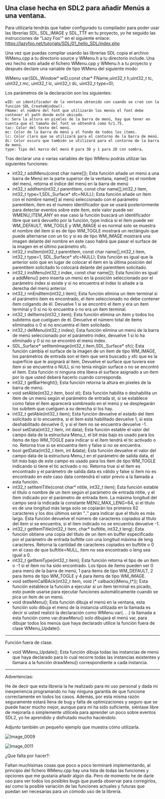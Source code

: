 ## Una clase hecha en SDL2 para añadir Menús a una ventana.
Para utilizarla tendrás que haber configurado tu compilador para poder usar las librerías SDL, SDL_IMAGE y SDL_TTF en tu proyecto, yo he seguido las instrucciones de "Lazy Foo'" en el siguiente enlace:
	https://lazyfoo.net/tutorials/SDL/01_hello_SDL/index.php
 
Una vez que puedas compilar usando las librerías SDL copia el archivo WMenu.cpp a tu directorio source y WMenu.h a tu directorio include.
Una vez hecho esto añade el fichero WMenu.cpp y WMenu.h a tu proyecto y después declare una variable de tipo WMenu del siguiente modo:

WMenu var(SDL_Window* wID,const char* FName,uint32_t h,uint32_t tc, uint32_t mc, uint32_t lc, uint32_t dc, uint32_t type=0);

Los parámetros de la declaración son los siguientes:


	wID: un identificador de la ventana obtenido con cuando se creó con la función SDL_CreateWindow().
	FName: el nombre del font que utilizarán los menús el font debe contener el path donde esté ubicado.
	h: Sera la altura en pixeles de la barra de menú, hay que tener en cuenta que el tamaño del font se obtendrá como h/1.75.
	tac: Color del texto del menú.
	mc: Color de la barra de menú y el fondo de todos los ítems.
	lc: Color claro que se utilizará para el contorno de la barra de menú.
	dc: Color oscuro que también se utilizará para el contorno de la barra de menú.
	type: Tipo del marco del menú 0 para 3D y 1 para 2D con sombra.
 
Tras declarar una o varias variables de tipo WMenu podrás utilizar las siguientes funciones:
  -	int32_t addMenu(const char name[]);
			Esta función añade un menú a una barra de Menú en la parte superior de la ventana, name[] es el nombre del menú, retorna el índice del menú en la barra de menú
  -	int32_t addItem(int32_t parentitem, const char name[],int32_t item, int32_t type=1,SDL_Surface* sfc=NULL);
			Esta función añade un ítem con el nombre name[] al menú seleccionado con el parámetro parentitem, ítem es el numero identificador que se usará posteriormente para detectar eventos sobre este ítem, este valor puede ser WMENU_ITEM_ANY en ese caso la función buscará un identificador libre que será devuelto por la función, type indica si el ítem puede ser WM_DEFAULT, WM_TOGLE y WM_IMAGE si es normal solo se muestra el nombre del ítem si es de tipo WM_TOGLE mostrará un rectángulo que puede alternarse con un tic y si es de tipo WM_IMAGE mostrará una imagen delante del nombre en este caso habrá que pasar el surface de la imagen en el último parámetro sfc.
  -	int32_t insItem(int32_t parentitem, const char name[],int32_t item, int32_t type=1, SDL_Surface* sfc=NULL);
			Esta función es igual que la anterior solo que en lugar de colocar el ítem en la última posición del parentitem solicitado lo colocará delante del parentitem solicitado.
  -	int32_t insMenu(int32_t index, const char name[]);
			Esta función es igual a addMenu() pero inserta un menú en la posición seleccionado por el parámetro índex si existe y si no encuentra el índex lo añade a la derecha del menú anterior.
  -	int32_t rmEndItem(int32_t item);
			Esta función elimina un ítem terminal si el parámetro ítem es encontrado, el ítem seleccionado no debe contener ítem colgando de él. Devuelve 1 si se encontró el ítem y era un ítem terminal y 0 si no lo encuentra o no era un ítem terminal.
  -	int32_t delItems(int32_t item);
			Esta función elimina un ítem y todos los subitems que cuelguen de él. Devuelve el número total de ítems eliminados o 0 si no encuentra el ítem solicitado.
  -	int32_t delMenu(int32_t index);
			Esta función elimina un menú de la barra de menú seleccionado por el parámetro índex, devuelve 1 si lo ha eliminado y 0 si no se encontró el menú índex.
  -	SDL_Surface* setItemImage(int32_t item,SDL_Surface* sfc);
			Esta función cambia el surface de la imagen de un ítem de tipo WM_IMAGE, los parámetros de entrada son el ítem que será buscado y sfc que es la superficie que le asignará al ítem, Devuelve el surface que tuviera ese ítem si se encuentra o NULL si no tenía ningún surface o no se encontró el ítem. Esta función ni ninguna otra libera el surface asignado a un ítem por lo que usted deberá hacerlo cuando corresponda.
  -	int32_t getBarHeight();
			Esta función retorna la altura en pixeles de la barra de menú.
  -	void setAble(int32_t item, bool st);
			Esta función habilita o deshabilita un ítem de un menú según el parámetro de entrada st, si se establece como false el ítem aparecerá sombreado en el menú y se desplegarán los subitem que cuelguen a su derecha si los hay.
  -	int32_t getAble(int32_t item);
			Esta función devuelve el estado del ítem solicitado si lo encuentra, si el ítem está habilitado devuelve 1, si esta deshabilitado devuelve 0, y si el ítem no se encuentra devuelve -1.
  -	bool setData(int32_t item, int data);
			Esta función estable el valor del campo data de la estructura Menu_t, el bit más bajo es usado para los ítems de tipo WM_TOGLE para indicar si el ítem tendrá el tic activado o no. Retorna true si se encuentra ítem y false si no se encuentra.
  -	bool getData(int32_t item, int &data);
			Esta función devuelve el valor del campo data de la estructura Menu_t en el parámetro de salida data, el bit más bajo de este campo es usado para los ítem de tipo WM_TOGLE indicando si tiene el tic activado o no. Retorna true si el ítem es encontrado y el parámetro de salida data es válido y false si ítem no es encontrado en este caso data contendrá el valor previo a la llamada a esta función.
  -	int32_t setItemTitle(const char* ntitle, int32_t item);
			Esta función estable el titulo o nombre de un ítem según el parámetro de entrada ntitle, y el ítem indicado por el parámetro de entrada ítem. La máxima longitud del campo será la indicada la constante MENU_MAX_LENG=64, si el título es de una longitud más larga solo se copiarán los primeros 62 caracteres y los dos últimos serán ".." para indicar que el título es más largo. Esta función devuelve el número de caracteres copiados al título del ítem si se encuentra, si el ítem indicado no se encuentra devuelve -1.
  -	int32_t getItemTitle(int32_t item, char* buftitle, int32_t leng);
			Esta función obtiene una copia del título de un ítem en buffer especificado por el parámetro de entrada buftitle con una longitud máxima de leng caracteres. Retorna la cantidad de caracteres copiados en buftitle o 0 en el caso de que buftitle=NULL, ítem no sea encontrado o leng sea igual a 0.
  -	int32_t getItemType(int32_t item); Esta función retorna el tipo de un ítem o -1 si el ítem no ha sido encontrado. Los tipos de ítems pueden ser 0 para menú de la barra de menú, 1 para ítems de tipo WM_DEFAULT, 2 para ítems de tipo WM_TOGLE y 4 para ítems de tipo WM_IMAGE.
  -	void setItemCallBAck(int32_t item, void (* calback)(Menu_t*));
			Esta función establece la función a ejecutar si un ítem terminal es picado, esto puede usarse para ejecutar funciones automáticamente cuando se pica un ítem de un menú.
  -	void drawMenu();
			Esta función dibuja el menú en la ventana, esta función solo dibuja el menú de la instancia utilizada en la llamada es decir si usted realizó la declaración como WMenu var(. . .) la llamada a esta función como var.drawMenu() solo dibujará el menú var, para dibujar todos los menús que haya declarado utilice la función fuera de clase WMenu_Update().
---------------------------------------------------------------------------------------------------
Función fuera de clase.
  -	void WMenu_Update();
			Esta función dibuja todas las instancias de menú que haya declarado para lo cual recorre todas las instancias existentes y llamara a la función drawMenu() correspondiente a cada instancia.

---------------------------------------------------------------------------------------------------
Advertencias:

He de decir que esta librería la he realizado para mi uso personal y dada mi inexperiencia programando no hay ninguna garantía de que funcione correctamente en todos los casos.
 Además, por esta misma razón seguramente estará llena de bug y falta de optimizaciones y seguro que se puede hacer mucho mejor, aunque para mí ha sido suficiente, siéntase libre de mejorarla o simplemente utilícela para aprender un poco sobre eventos SDL2, yo he aprendido y disfrutado mucho haciéndolo.
 
 Adjunto también un pequeño ejemplo que muestra cómo utilizarla.
 
![Image_0009](https://github.com/bacteriu/SDL2_WMENU/assets/66980919/6b8be19f-7fe6-4fe1-91b6-6bb97191a8d9)

![Image_0011](https://github.com/bacteriu/SDL2_WMENU/assets/66980919/3381b86b-6b9b-44d3-b9ed-f3493be5c1fd)

¿Que falta por hacer?:

Faltan muchísimas cosas que poco a poco terminaré implementando, al principio del fichero WMenu.cpp hay una lista de todas las funciones y opciones que me gustaría añadir algún día. Pero de momento he de darle uso para ver todos los posibles bugs que pueda observar para corregirlos, así como la posible variación de las funciones actuales y futuras que puedan ser necesarias para un cómodo uso de la librería.
